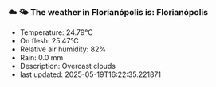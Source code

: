 ### ☁️ 🌤️  The weather in Florianópolis is: Florianópolis

- Temperature: 24.79°C
- On flesh: 25.47°C
- Relative air humidity: 82%
- Rain: 0.0 mm
- Description: Overcast clouds
- last updated: 2025-05-19T16:22:35.221871

